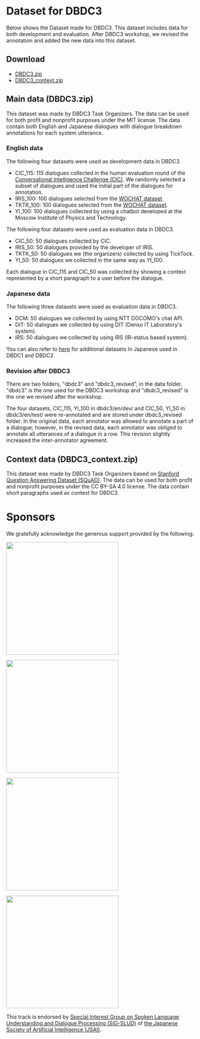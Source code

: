 # Dataset for DBDC3

Below shows the Dataset made for DBDC3. This dataset includes data for both development and evaluation. After DBDC3 workshop, we revised the annotation and added the new data into this dataset.

## Download
- [DBDC3.zip](https://dbd-challenge.github.io/dbdc3/data/DBDC3.zip)
- [DBDC3_context.zip](https://dbd-challenge.github.io/dbdc3/data/DBDC3_context.zip)

## Main data (DBDC3.zip)

This dataset was made by DBDC3 Task Organizers. The data can be used for both profit and nonprofit purposes under the MIT license.  The data contain both English and Japanese dialogues with dialogue breakdown annotations for each system utterance.

### English data
The following four datasets were used as development data in DBDC3.

- CIC_115: 115 dialogues collected in the human evaluation round of the [Conversational Intelligence Challenge (CIC)](http://convai.io/). We randomly selected a subset of dialogues and used the initial part of the dialogues for annotation.
- IRIS_100: 100 dialogues selected from the [WOCHAT dataset](http://workshop.colips.org/wochat/data/index.html).
- TKTK_100: 100 dialogues selected from the [WOCHAT dataset](http://workshop.colips.org/wochat/data/index.html).
- YI_100: 100 dialogues collected by using a chatbot developed at the Moscow Institute of Physics and Technology.

The following four datasets were used as evaluation data in DBDC3.

- CIC_50: 50 dialogues collected by CIC.
- IRIS_50: 50 dialogues provided by the developer of IRIS.
- TKTK_50: 50 dialogues we (the organizers) collected by using TickTock.
- YI_50: 50 dialogues we collected in the same way as YI_100.

Each dialogue in CIC_115 and CIC_50 was collected by showing a context represented by a short paragraph to a user before the dialogue.

### Japanese data

The following three datasets were used as evaluation data in DBDC3.

- DCM: 50 dialogues we collected by using NTT DOCOMO's chat API.
- DIT: 50 dialogues we collected by using DIT (Denso IT Laboratory's system).
- IRS: 50 dialogues we collected by using IRS (IR-status based system).

You can also refer to [here](https://dbd-challenge.github.io/dbdc3/datasets) for additional datasets in Japanese used in DBDC1 and DBDC2.

### Revision after DBDC3

There are two folders, "dbdc3" and "dbdc3_revised", in the data folder.  "dbdc3" is the one used for the DBDC3 workshop and "dbdc3_revised" is the one we revised after the workshop.

The four datasets, CIC_115, YI_100 in dbdc3/en/dev/ and CIC_50, YI_50 in dbdc3/en/test/ were re-annotated and are stored under dbdc3_revised folder.  In the original data, each annotator was allowed to annotate a part of a dialogue; however, in the revised data, each annotator was obliged to annotate all utterances of a dialogue in a row. This revision slightly increased the inter-annotator agreement.


## Context data (DBDC3_context.zip)

This dataset was made by DBDC3 Task Organizers based on [Stanford Question Answering Dataset (SQuAD)](https://rajpurkar.github.io/SQuAD-explorer/).  The data can be used for both profit and nonprofit purposes under the CC BY-SA 4.0 license. The data contain short paragraphs used as context for DBDC3.


# Sponsors
We gratefully acknowledge the generous support provided by the following:

<a href="https://www.d-itlab.co.jp/?lang=en"><img src="https://dbd-challenge.github.io/dbdc3/images/IT_LAB_logo_20111221.png" width="300"></a>

<a href="http://nextremer.com/en/"><img src="https://dbd-challenge.github.io/dbdc3/images/nextremer_color01.png" width="300"></a>

<a href="http://www.jp.honda-ri.com/english"><img src="https://dbd-challenge.github.io/dbdc3/images/HRI.jpg" width="300"></a>

<img src="https://dbd-challenge.github.io/dbdc3/images/docomo.JPG" width="300">

This track is endorsed by [Special Interest Group on Spoken Language Understanding and Dialogue Processing (SIG-SLUD)](https://jsai-slud.github.io/sig-slud/) of [the Japanese Society of Artificial Intelligence (JSAI)](https://www.ai-gakkai.or.jp/en/).
